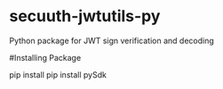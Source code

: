 # secuuth-jwtutils-py
Python package for JWT sign verification and decoding


#Installing Package

pip install pip install pySdk